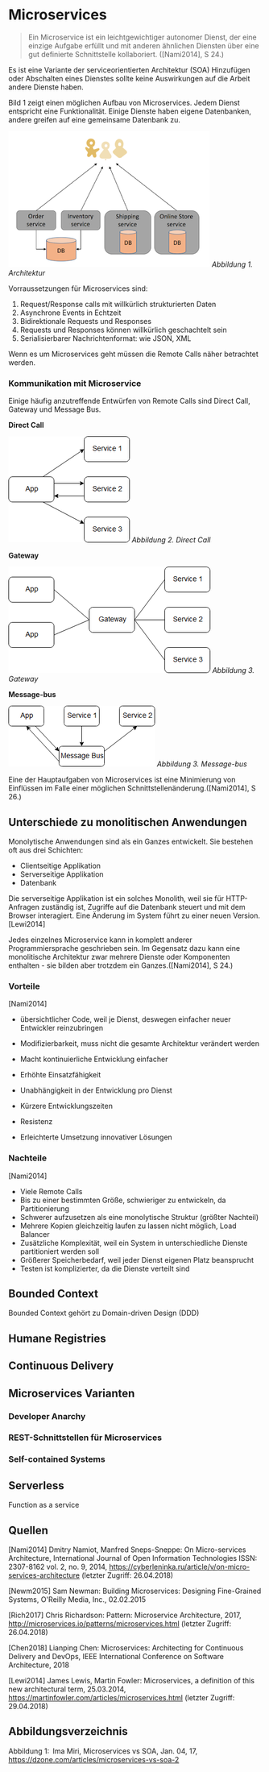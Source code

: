 # Microservices

>Ein Microservice ist ein leichtgewichtiger autonomer Dienst, der eine einzige Aufgabe erfüllt und mit anderen ähnlichen Diensten über eine gut definierte Schnittstelle kollaboriert. ([Nami2014], S 24.)

Es ist eine Variante der serviceorientierten Architektur (SOA)
Hinzufügen oder Abschalten eines Dienstes sollte keine Auswirkungen auf die Arbeit andere Dienste haben.

Bild 1 zeigt einen möglichen Aufbau von Microservices. Jedem Dienst entspricht eine Funktionalität. Einige Dienste haben eigene Datenbanken, andere greifen auf eine gemeinsame Datenbank zu.

![Bild 1: Architektur](./images/architecture.png)
_Abbildung 1. Architektur_

Vorraussetzungen für Microservices sind:
1. Request/Response calls mit willkürlich strukturierten Daten
2. Asynchrone Events in Echtzeit
3. Bidirektionale Requests und Responses
4. Requests und Responses können willkürlich geschachtelt sein
5. Serialisierbarer Nachrichtenformat: wie JSON, XML

Wenn es um Microservices geht müssen die Remote Calls näher betrachtet werden.

### Kommunikation mit Microservice

Einige häufig anzutreffende Entwürfen von Remote Calls sind Direct Call, Gateway und Message Bus.

__Direct Call__

![Bild 2: Direct call](./images/direct_call_pattern.png)
_Abbildung 2. Direct Call_

__Gateway__

![Bild 3: Gateway](./images/gateway_pattern.png)
_Abbildung 3. Gateway_

__Message-bus__

![Bild 4: Message Bus](./images/message_bus_pattern.png)
_Abbildung 3. Message-bus_

Eine der Hauptaufgaben von Microservices ist eine Minimierung von Einflüssen im Falle einer möglichen Schnittstellenänderung.([Nami2014], S 26.)

## Unterschiede zu monolitischen Anwendungen

Monolytische Anwendungen sind als ein Ganzes entwickelt. Sie bestehen oft aus drei Schichten:
- Clientseitige Applikation
- Serverseitige Applikation
- Datenbank

Die serverseitige Applikation ist ein solches Monolith, weil sie für HTTP-Anfragen zuständig ist, Zugriffe auf die Datenbank steuert und mit dem Browser interagiert. Eine Änderung im System führt zu einer neuen Version.[Lewi2014]

Jedes einzelnes Microservice kann in komplett anderer Programmiersprache geschrieben sein. Im Gegensatz dazu kann eine monolitische Architektur zwar mehrere Dienste oder Komponenten enthalten - sie bilden aber trotzdem ein Ganzes.([Nami2014], S 24.)

### Vorteile

[Nami2014]
- übersichtlicher Code, weil je Dienst, deswegen einfacher neuer Entwickler reinzubringen
- Modifizierbarkeit, muss nicht die gesamte Architektur verändert werden
- Macht kontinuierliche Entwicklung einfacher

- Erhöhte Einsatzfähigkeit
- Unabhängigkeit in der Entwicklung pro Dienst
- Kürzere Entwicklungszeiten
- Resistenz
- Erleichterte Umsetzung innovativer Lösungen

### Nachteile

[Nami2014]
- Viele Remote Calls
- Bis zu einer bestimmten Größe, schwieriger zu entwickeln, da Partitionierung
- Schwerer aufzusetzen als eine monolytische Struktur (größter Nachteil)
- Mehrere Kopien gleichzeitig laufen zu lassen nicht möglich, Load Balancer
- Zusätzliche Komplexität, weil ein System in unterschiedliche Dienste partitioniert werden soll
- Größerer Speicherbedarf, weil jeder Dienst eigenen Platz beansprucht
- Testen ist komplizierter, da die Dienste verteilt sind


## Bounded Context

Bounded Context gehört zu Domain-driven Design (DDD)

## Humane Registries


## Continuous Delivery


## Microservices Varianten


### Developer Anarchy


### REST-Schnittstellen für Microservices


### Self-contained Systems


## Serverless

Function as a service


## Quellen

[Nami2014] Dmitry Namiot, Manfred Sneps-Sneppe: On Micro-services Architecture, International Journal of Open Information Technologies ISSN: 2307-8162 vol. 2, no. 9, 2014,
https://cyberleninka.ru/article/v/on-micro-services-architecture (letzter Zugriff: 26.04.2018)

[Newm2015] Sam Newman: Building Microservices: Designing Fine-Grained Systems, O'Reilly Media, Inc., 02.02.2015

[Rich2017] Chris Richardson: Pattern: Microservice Architecture, 2017, http://microservices.io/patterns/microservices.html (letzter Zugriff: 26.04.2018)

[Chen2018] Lianping Chen: Microservices: Architecting for Continuous Delivery and DevOps, IEEE International Conference on Software Architecture, 2018

[Lewi2014] James Lewis, Martin Fowler: Microservices, a definition of this new architectural term, 25.03.2014, https://martinfowler.com/articles/microservices.html (letzter Zugriff: 29.04.2018)

## Abbildungsverzeichnis

Abbildung 1:&ensp;Ima Miri, Microservices vs SOA, Jan. 04, 17, https://dzone.com/articles/microservices-vs-soa-2